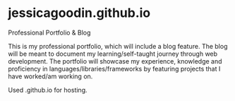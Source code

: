 # jessicagoodin.github.io
Professional Portfolio &amp; Blog

This is my professional portfolio, which will include a blog feature. The blog will be meant to document my learning/self-taught journey through web development. The portfolio will showcase my experience, knowledge and proficiency in languages/libraries/frameworks by featuring projects that I have worked/am working on.

Used .github.io for hosting.
